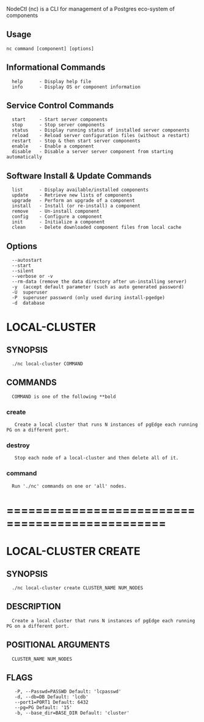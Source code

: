 
NodeCtl (nc) is a CLI for management of a Postgres eco-system of components

## Usage ##
```
nc command [component] [options]
```

## Informational Commands ################################################
```
  help      - Display help file
  info      - Display OS or component information
```

## Service Control Commands ##############################################
```
  start     - Start server components
  stop      - Stop server components
  status    - Display running status of installed server components
  reload    - Reload server configuration files (without a restart)
  restart   - Stop & then start server components
  enable    - Enable a component
  disable   - Disable a server server component from starting automatically
```

## Software Install & Update Commands ####################################
```
  list      - Display available/installed components 
  update    - Retrieve new lists of components
  upgrade   - Perform an upgrade of a component
  install   - Install (or re-install) a component  
  remove    - Un-install component   
  config    - Configure a component
  init      - Initialize a component
  clean     - Delete downloaded component files from local cache
```

## Options ##############################################################
```
  --autostart
  --start
  --silent
  --verbose or -v
  --rm-data (remove the data directory after un-installing server)
  -y  (accept default parameter (such as auto generated password)
  -U  superuser
  -P  superuser password (only used during install-pgedge)
  -d  database
```


# LOCAL-CLUSTER

## SYNOPSIS
```
  ./nc local-cluster COMMAND
```

## COMMANDS 
```
  COMMAND is one of the following **bold
```

### create
```
   Create a local cluster that runs N instances of pgEdge each running PG on a different port.
```

### destroy
```
   Stop each node of a local-cluster and then delete all of it.
```

 ### command
```   
  Run './nc' commands on one or 'all' nodes.
```

# ================================================

# LOCAL-CLUSTER CREATE

## SYNOPSIS 
```  
  ./nc local-cluster create CLUSTER_NAME NUM_NODES
```

## DESCRIPTION 
```  
  Create a local cluster that runs N instances of pgEdge each running PG on a different port.
```

## POSITIONAL ARGUMENTS 
```  
  CLUSTER_NAME NUM_NODES
```

## FLAGS 
```-U, --User=USER Default: 'lcusr' 
   -P, --Passwd=PASSWD Default: 'lcpasswd' 
   -d, --db=DB Default: 'lcdb' 
   --port1=PORT1 Default: 6432 
   --pg=PG Default: '15' 
   -b, --base_dir=BASE_DIR Default: 'cluster'
```
